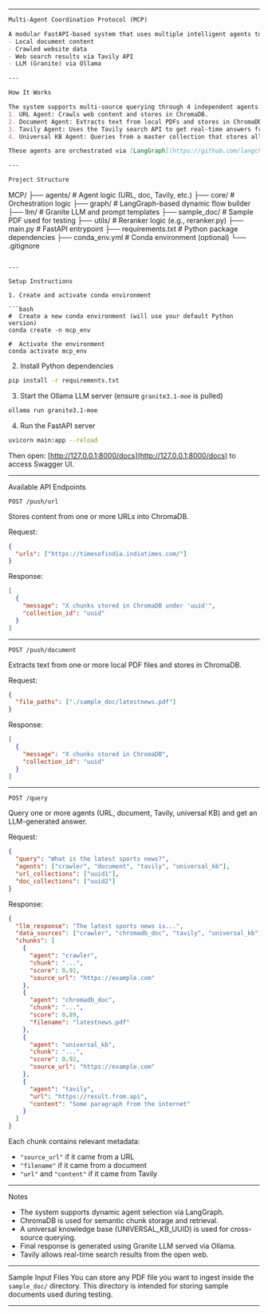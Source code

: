 
---

```markdown
Multi-Agent Coordination Protocol (MCP)

A modular FastAPI-based system that uses multiple intelligent agents to answer natural language queries using:
- Local document content  
- Crawled website data  
- Web search results via Tavily API  
- LLM (Granite) via Ollama  

---

How It Works

The system supports multi-source querying through 4 independent agents:
1. URL Agent: Crawls web content and stores in ChromaDB.
2. Document Agent: Extracts text from local PDFs and stores in ChromaDB.
3. Tavily Agent: Uses the Tavily search API to get real-time answers from the internet.
4. Universal KB Agent: Queries from a master collection that stores all pushed URLs and documents together.

These agents are orchestrated via [LangGraph](https://github.com/langchain-ai/langgraph), and their outputs are passed to a local Granite LLM (served via Ollama) for final answer generation.

---

Project Structure

```

MCP/
├── agents/ # Agent logic (URL, doc, Tavily, etc.)
├── core/ # Orchestration logic
├── graph/ # LangGraph-based dynamic flow builder
├── llm/ # Granite LLM and prompt templates
├── sample_doc/ # Sample PDF used for testing
├── utils/ # Reranker logic (e.g., reranker.py)
├── main.py # FastAPI entrypoint
├── requirements.txt # Python package dependencies
├── conda_env.yml # Conda environment (optional)
└── .gitignore

````

---

Setup Instructions

1. Create and activate conda environment

```bash
#  Create a new conda environment (will use your default Python version)
conda create -n mcp_env

#  Activate the environment
conda activate mcp_env
````


2. Install Python dependencies

```bash
pip install -r requirements.txt
```

3. Start the Ollama LLM server (ensure `granite3.1-moe` is pulled)

```bash
ollama run granite3.1-moe
```

4. Run the FastAPI server

```bash
uvicorn main:app --reload
```

Then open: [http://127.0.0.1:8000/docs](http://127.0.0.1:8000/docs) to access Swagger UI.

---

Available API Endpoints

`POST /push/url`

Stores content from one or more URLs into ChromaDB.

Request:

```json
{
  "urls": ["https://timesofindia.indiatimes.com/"]
}
```

Response:

```json
[
  {
    "message": "X chunks stored in ChromaDB under 'uuid'",
    "collection_id": "uuid"
  }
]
```

---

`POST /push/document`

Extracts text from one or more local PDF files and stores in ChromaDB.

Request:

```json
{
  "file_paths": ["./sample_doc/latestnews.pdf"]
}
```

Response:

```json
[
  {
    "message": "X chunks stored in ChromaDB",
    "collection_id": "uuid"
  }
]
```

---

`POST /query`

Query one or more agents (URL, document, Tavily, universal KB) and get an LLM-generated answer.

Request:

```json
{
  "query": "What is the latest sports news?",
  "agents": ["crawler", "document", "tavily", "universal_kb"],
  "url_collections": ["uuid1"],
  "doc_collections": ["uuid2"]
}
```

Response:

```json
{
  "llm_response": "The latest sports news is...",
  "data_sources": ["crawler", "chromadb_doc", "tavily", "universal_kb"],
  "chunks": [
    {
      "agent": "crawler",
      "chunk": "...",
      "score": 0.91,
      "source_url": "https://example.com"
    },
    {
      "agent": "chromadb_doc",
      "chunk": "...",
      "score": 0.89,
      "filename": "latestnews.pdf"
    },
    {
      "agent": "universal_kb",
      "chunk": "...",
      "score": 0.92,
      "source_url": "https://example.com"
    },
    {
      "agent": "tavily",
      "url": "https://result.from.api",
      "content": "Some paragraph from the internet"
    }
  ]
}
```

Each chunk contains relevant metadata:

* `"source_url"` if it came from a URL
* `"filename"` if it came from a document
* `"url"` and `"content"` if it came from Tavily

---

Notes

* The system supports dynamic agent selection via LangGraph.
* ChromaDB is used for semantic chunk storage and retrieval.
* A universal knowledge base (UNIVERSAL\_KB\_UUID) is used for cross-source querying.
* Final response is generated using Granite LLM served via Ollama.
* Tavily allows real-time search results from the open web.

---

Sample Input Files
You can store any PDF file you want to ingest inside the `sample_doc/` directory. This directory is intended for storing sample documents used during testing.

---


